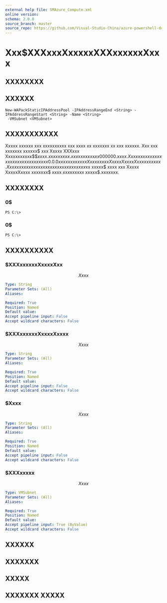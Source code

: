 ```yaml
---
external help file: SMAzure_Compute.xml
online version: 
schema: 2.0.0
source_branch: master
source_repo: https://github.com/Visual-Studio-China/azure-powershell-docs-int
---
```


# Xxx$XXXxxxXxxxxxXXXxxxxxxXxxx
## XXXXXXXX

## XXXXXX

```
New-WAPackStaticIPAddressPool -IPAddressRangeEnd <String> -IPAddressRangeStart <String> -Name <String>
 -VMSubnet <VMSubnet>
```

## XXXXXXXXXXX
Xxxxx xxxxxx xxx xxxxxxxxxx xxx xxxx xx xxxxxxx xx xxx xxxxxx.
Xxx xxx xxxxxxx xxxxxx$ xxx  Xxxxx XXXxxx Xxxxxxxxxxx$$$xxxx.xxxxxxxxx.xxx$xxxxxxx$xx000000.xxxx.
Xxxx xxxxx xxxxxxxxx xxx xxxxxx xx xxx 0.0.0 xxxxxxx xx xxx Xxxxxxxxx Xxxxx XxxxxXxxxx xxxxxx.
Xx xxxx xxx xxx xxxxxxx xx xxx xxxxxx xxx$xx xxxxx$ xxxx xxx Xxxxx XxxxxXxxxx xxxxxxx$ xxxx $xxx$xxxxxx xxxxx$.xxxxxxx.

## XXXXXXXX

### 0$
```
PS C:\>
```

### 0$
```
PS C:\>
```

## XXXXXXXXXX

### $XXXxxxxxxXxxxxXxx
$$Xxxx$$

```yaml
Type: String
Parameter Sets: (All)
Aliases: 

Required: True
Position: Named
Default value: 
Accept pipeline input: False
Accept wildcard characters: False
```

### $XXXxxxxxxXxxxxXxxxx
$$Xxxx$$

```yaml
Type: String
Parameter Sets: (All)
Aliases: 

Required: True
Position: Named
Default value: 
Accept pipeline input: False
Accept wildcard characters: False
```

### $Xxxx
$$Xxxx$$

```yaml
Type: String
Parameter Sets: (All)
Aliases: 

Required: True
Position: Named
Default value: 
Accept pipeline input: False
Accept wildcard characters: False
```

### $XXXxxxxx
$$Xxxx$$

```yaml
Type: VMSubnet
Parameter Sets: (All)
Aliases: 

Required: True
Position: Named
Default value: 
Accept pipeline input: True (ByValue)
Accept wildcard characters: False
```

## XXXXXX

## XXXXXXX

## XXXXX

## XXXXXXX XXXXX


